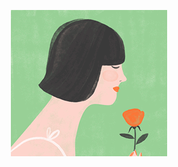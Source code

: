 <p align="center">
    <img src="https://github.com/Nayemhasan/Nayemhasan/blob/main/melon/flower_eating.gif"
</p>







